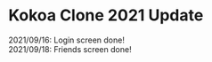 # Kokoa Clone 2021 Update

2021/09/16: Login screen done!<br/>
2021/09/18: Friends screen done!<br/>

